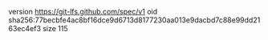 version https://git-lfs.github.com/spec/v1
oid sha256:77becbfe4ac8bf16dce9d6713d8177230aa013e9dacbd7c88e99dd2163ec4ef3
size 115
